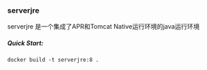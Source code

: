 ### serverjre
serverjre 是一个集成了APR和Tomcat Native运行环境的java运行环境

##### Quick Start:
```shell script
docker build -t serverjre:8 .
```